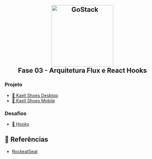 <h2 align="center" >
  <img alt="GoStack" src="https://blog.hariken.co/wp-content/uploads/2019/03/react-logo.png" width="200px" /> <br/>
  Fase 03 - Arquitetura Flux e React Hooks
</h2>

### Projeto

- [:book: Kaell Shoes Desktop](https://github.com/kaellandrade/GoStack_Bootcamp/tree/main/Fase03_ArquiteturaFluxRedux/kaellshoes)
- [:book: Kaell Shoes Mobile](https://github.com/kaellandrade/GoStack_Bootcamp/tree/main/Fase03_ArquiteturaFluxRedux/desafio07)

### Desafios
- [:book: Hooks](https://github.com/kaellandrade/GoStack_Bootcamp/tree/main/Fase03_ArquiteturaFluxRedux/desafio08)



## :memo: Referências

- [RockeatSeat](https://www.rocketseat.com.br/)
